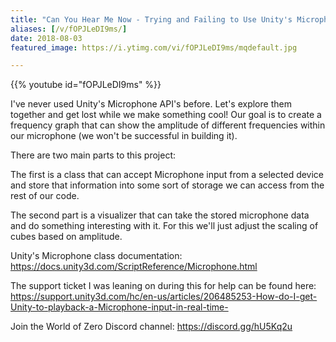 ```yaml
---
title: "Can You Hear Me Now - Trying and Failing to Use Unity's Microphone"
aliases: [/v/fOPJLeDI9ms/]
date: 2018-08-03
featured_image: https://i.ytimg.com/vi/fOPJLeDI9ms/mqdefault.jpg

---
```


{{% youtube id="fOPJLeDI9ms" %}}

I've never used Unity's Microphone API's before. Let's explore them together and get lost while we make something cool! Our goal is to create a frequency graph that can show the amplitude of different frequencies within our microphone (we won't be successful in building it).

There are two main parts to this project:

The first is a class that can accept Microphone input from a selected device and store that information into some sort of storage we can access from the rest of our code.

The second part is a visualizer that can take the stored microphone data and do something interesting with it. For this we'll just adjust the scaling of cubes based on amplitude.

Unity's Microphone class documentation: https://docs.unity3d.com/ScriptReference/Microphone.html

The support ticket I was leaning on during this for help can be found here: https://support.unity3d.com/hc/en-us/articles/206485253-How-do-I-get-Unity-to-playback-a-Microphone-input-in-real-time-

Join the World of Zero Discord channel: https://discord.gg/hU5Kq2u